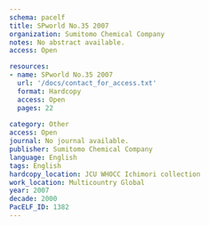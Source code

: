 ```yaml
---
schema: pacelf
title: SPworld No.35 2007
organization: Sumitomo Chemical Company
notes: No abstract available.
access: Open

resources:
- name: SPworld No.35 2007
  url: '/docs/contact_for_access.txt'
  format: Hardcopy
  access: Open
  pages: 22
 
category: Other
access: Open
journal: No journal available.
publisher: Sumitomo Chemical Company
language: English 
tags: English 
hardcopy_location: JCU WHOCC Ichimori collection
work_location: Multicountry Global
year: 2007
decade: 2000
PacELF_ID: 1382
---
```


